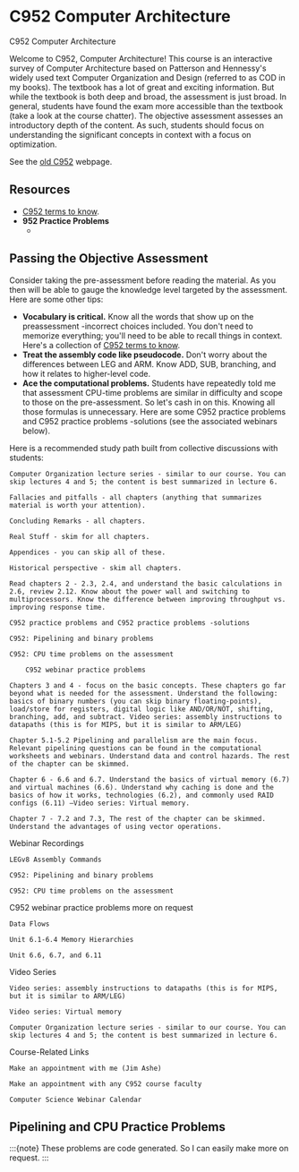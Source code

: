 # C952 Computer Architecture

C952 Computer Architecture 

Welcome to C952, Computer Architecture! This course is an interactive survey of Computer Architecture based on Patterson and Hennessy's widely used text Computer Organization and Design (referred to as COD in my books). The textbook has a lot of great and exciting information. But while the textbook is both deep and broad, the assessment is just broad. In general, students have found the exam more accessible than the textbook (take a look at the course chatter). The objective assessment assesses an introductory depth of the content. As such, students should focus on understanding the significant concepts in context with a focus on optimization.

<!--see https://sites.google.com/wgu.edu/jashe/home/c952  -->

See the [old C952](https://sites.google.com/wgu.edu/jashe/home/c952) webpage. 

## Resources

- [C952 terms to know](https://docs.google.com/document/d/1-6s0GNDQP-7sLGxehRlbDLJypJjICi6Av5OEGOGexdk).
- **952 Practice Problems**
    - []()

## Passing the Objective Assessment

Consider taking the pre-assessment before reading the material. As you then will be able to gauge the knowledge level targeted by the assessment. Here are some other tips:

- **Vocabulary is critical.** Know all the words that show up on the preassessment -incorrect choices included. You don't need to memorize everything; you'll need to be able to recall things in context. Here's a collection of [C952 terms to know](https://docs.google.com/document/d/1-6s0GNDQP-7sLGxehRlbDLJypJjICi6Av5OEGOGexdk).
- **Treat the assembly code like pseudocode.** Don't worry about the differences between LEG and ARM. Know ADD, SUB, branching, and how it relates to higher-level code. 
- **Ace the computational problems.** Students have repeatedly told me that assessment CPU-time problems are similar in difficulty and scope to those on the pre-assessment. So let's cash in on this. Knowing all those formulas is unnecessary. Here are some C952 practice problems and C952 practice problems -solutions (see the associated webinars below).

Here is a recommended study path built from collective discussions with students:

    Computer Organization lecture series - similar to our course. You can skip lectures 4 and 5; the content is best summarized in lecture 6. 

    Fallacies and pitfalls - all chapters (anything that summarizes material is worth your attention).

    Concluding Remarks - all chapters.

    Real Stuff - skim for all chapters.

    Appendices - you can skip all of these.

    Historical perspective - skim all chapters. 

    Read chapters 2 - 2.3, 2.4, and understand the basic calculations in 2.6, review 2.12. Know about the power wall and switching to multiprocessors. Know the difference between improving throughput vs. improving response time.

    C952 practice problems and C952 practice problems -solutions

    C952: Pipelining and binary problems

    C952: CPU time problems on the assessment

        C952 webinar practice problems

    Chapters 3 and 4 - focus on the basic concepts. These chapters go far beyond what is needed for the assessment. Understand the following: basics of binary numbers (you can skip binary floating-points), load/store for registers, digital logic like AND/OR/NOT, shifting, branching, add, and subtract. Video series: assembly instructions to datapaths (this is for MIPS, but it is similar to ARM/LEG)

    Chapter 5.1-5.2 Pipelining and parallelism are the main focus. Relevant pipelining questions can be found in the computational worksheets and webinars. Understand data and control hazards. The rest of the chapter can be skimmed.

    Chapter 6 - 6.6 and 6.7. Understand the basics of virtual memory (6.7) and virtual machines (6.6). Understand why caching is done and the basics of how it works, technologies (6.2), and commonly used RAID configs (6.11) —Video series: Virtual memory.

    Chapter 7 - 7.2 and 7.3, The rest of the chapter can be skimmed. Understand the advantages of using vector operations.

Webinar Recordings

    LEGv8 Assembly Commands

    C952: Pipelining and binary problems

    C952: CPU time problems on the assessment

C952 webinar practice problems more on request

    Data Flows

    Unit 6.1-6.4 Memory Hierarchies

    Unit 6.6, 6.7, and 6.11


Video Series

    Video series: assembly instructions to datapaths (this is for MIPS, but it is similar to ARM/LEG)

    Video series: Virtual memory

    Computer Organization lecture series - similar to our course. You can skip lectures 4 and 5; the content is best summarized in lecture 6.


Course-Related Links

    Make an appointment with me (Jim Ashe) 

    Make an appointment with any C952 course faculty

    Computer Science Webinar Calendar


## Pipelining and CPU Practice Problems

:::{note}
These problems are code generated. So I can easily make more on request.
:::